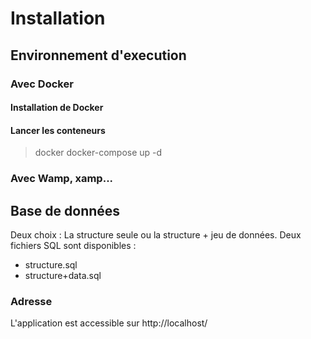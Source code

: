 # Installation

## Environnement d'execution

### Avec Docker
#### Installation de Docker

#### Lancer les conteneurs
> docker docker-compose up -d

### Avec Wamp, xamp...

## Base de données
Deux choix : La structure seule ou la structure + jeu de données.
Deux fichiers SQL sont disponibles :
- structure.sql
- structure+data.sql

### Adresse
L'application est accessible sur http://localhost/
